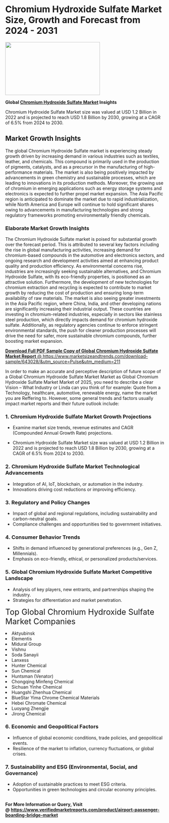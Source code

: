 <H1>Chromium Hydroxide Sulfate Market Size, Growth and Forecast from 2024 - 2031</H1><img class="aligncenter size-medium wp-image-584254" src="https://thirdeyenews.in/wp-content/uploads/2024/09/Global-Market-Research-300x168.jpeg" alt="" width="300" height="168" /><p><strong>Global&nbsp;<a href="https://www.marketsizeandtrends.com/download-sample/643028/&amp;utm_source=Pulse&amp;utm_medium=211">Chromium Hydroxide Sulfate Market</a> Insights</strong></p><p>Chromium Hydroxide Sulfate Market size was valued at USD 1.2 Billion in 2022 and is projected to reach USD 1.8 Billion by 2030, growing at a CAGR of 6.5% from 2024 to 2030.</p><p><h2>Market Growth Insights</h2> <p>The global Chromium Hydroxide Sulfate market is experiencing steady growth driven by increasing demand in various industries such as textiles, leather, and chemicals. This compound is primarily used in the production of pigments, catalysts, and as a precursor in the manufacturing of high-performance materials. The market is also being positively impacted by advancements in green chemistry and sustainable processes, which are leading to innovations in its production methods. Moreover, the growing use of chromium in emerging applications such as energy storage systems and electronics is expected to further propel market expansion. The Asia Pacific region is anticipated to dominate the market due to rapid industrialization, while North America and Europe will continue to hold significant shares owing to advancements in manufacturing technologies and strong regulatory frameworks promoting environmentally friendly chemicals.</p> <p><a href="#"></a></p> <h3>Elaborate Market Growth Insights</h3> <p>The Chromium Hydroxide Sulfate market is poised for substantial growth over the forecast period. This is attributed to several key factors including the rise in global manufacturing activities, increasing demand for chromium-based compounds in the automotive and electronics sectors, and ongoing research and development activities aimed at enhancing product quality and production efficiency. As environmental concerns rise, industries are increasingly seeking sustainable alternatives, and Chromium Hydroxide Sulfate, with its eco-friendly properties, is positioned as an attractive solution. Furthermore, the development of new technologies for chromium extraction and recycling is expected to contribute to market growth by reducing the cost of production and ensuring long-term availability of raw materials. The market is also seeing greater investments in the Asia Pacific region, where China, India, and other developing nations are significantly increasing their industrial output. These countries are investing in chromium-related industries, especially in sectors like stainless steel production, which directly impacts demand for chromium hydroxide sulfate. Additionally, as regulatory agencies continue to enforce stringent environmental standards, the push for cleaner production processes will drive the need for safer, more sustainable chromium compounds, further boosting market expansion. <p><a href="#"></p><p><span class=""><strong>Download Full PDF Sample Copy of Global Chromium Hydroxide Sulfate Market Report</strong> @ <a href="https://www.marketsizeandtrends.com/download-sample/643028/&amp;utm_source=Pulse&amp;utm_medium=211" target="_blank">https://www.marketsizeandtrends.com/download-sample/643028/&amp;utm_source=Pulse&amp;utm_medium=211</a></span></p><p>In order to make an accurate and perceptive description of future scope of a Global&nbsp;Chromium Hydroxide Sulfate Market Market as Global&nbsp;Chromium Hydroxide Sulfate Market Market of 2025, you need to describe a clear Vision &ndash; What Industry or Linda can you think of for example: Quote from a Technology, healthcare, automotive, renewable energy, name the market you are Reffering to. However, some general trends and factors usually impact market reports and their future outlook include:</p><h3>1.&nbsp;<strong>Chromium Hydroxide Sulfate Market Growth Projections</strong></h3><ul><li>Examine market size trends, revenue estimates and CAGR (Compounded Annual Growth Rate) projections.</li><li><p>Chromium Hydroxide Sulfate Market size was valued at USD 1.2 Billion in 2022 and is projected to reach USD 1.8 Billion by 2030, growing at a CAGR of 6.5% from 2024 to 2030.</p></li></ul><h3>2.&nbsp;<strong>Chromium Hydroxide Sulfate Market Technological Advancements</strong></h3><ul><li>Integration of AI, IoT, blockchain, or automation in the industry.</li><li>Innovations driving cost reductions or improving efficiency.</li></ul><h3>3.&nbsp;<strong>Regulatory and Policy Changes</strong></h3><ul><li>Impact of global and regional regulations, including sustainability and carbon-neutral goals.</li><li>Compliance challenges and opportunities tied to government initiatives.</li></ul><h3>4.&nbsp;<strong>Consumer Behavior Trends</strong></h3><ul><li>Shifts in demand influenced by generational preferences (e.g., Gen Z, Millennials).</li><li>Emphasis on eco-friendly, ethical, or personalized products/services.</li></ul><h3>5.&nbsp;<strong>Global Chromium Hydroxide Sulfate Market Competitive Landscape</strong></h3><ul><li>Analysis of key players, new entrants, and partnerships shaping the industry.</li><li>Strategies for differentiation and market penetration.</li></ul><p data-pm-slice="1 1 []"><span style="color: inherit; font-family: inherit; font-size: 25px;">Top Global Chromium Hydroxide Sulfate Market Companies</span></p><div class="" data-test-id=""><p><li>Aktyubinsk</li><li> Elementis</li><li> Midural Group</li><li> Vishnu</li><li> Soda Sanayii</li><li> Lanxess</li><li> Hunter Chemical</li><li> Sun Chemical</li><li> Huntsman (Venator)</li><li> Chongqing Minfeng Chemical</li><li> Sichuan Yinhe Chemical</li><li> Huangshi Zhenhua Chemical</li><li> BlueStar Yima Chrome Chemical Materials</li><li> Hebei Chromate Chemical</li><li> Luoyang Zhengjie</li><li> Jirong Chemical</li></p></div><h3>6.&nbsp;<strong>Economic and Geopolitical Factors</strong></h3><ul><li>Influence of global economic conditions, trade policies, and geopolitical events.</li><li>Resilience of the market to inflation, currency fluctuations, or global crises.</li></ul><h3>7.&nbsp;<strong>Sustainability and ESG (Environmental, Social, and Governance)</strong></h3><ul><li>Adoption of sustainable practices to meet ESG criteria.</li><li>Opportunities in green technologies and circular economy principles.</li></ul><h2><strong style="font-size: 14px;">For More Information or Query, Visit @&nbsp;</strong><a style="background-color: #ffffff; font-size: 14px;" href="https://www.marketsizeandtrends.com/report/chromium-hydroxide-sulfate-market/" target="_blank">https://www.verifiedmarketreports.com/product/airport-passenger-boarding-bridge-market</a></h2>
